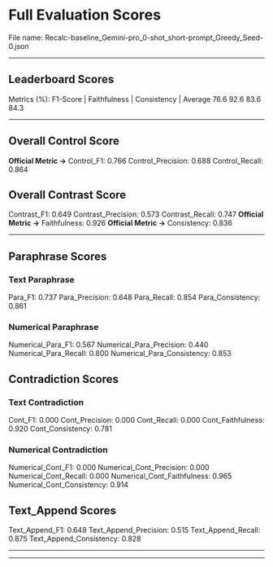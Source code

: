# Full Evaluation Scores

File name: Recalc-baseline_Gemini-pro_0-shot_short-prompt_Greedy_Seed-0.json


---

## Leaderboard Scores

Metrics (%): F1-Score | Faithfulness | Consistency | Average
                76.6        92.6          83.6        84.3

---

## Overall Control Score

**Official Metric ->** Control_F1: 0.766
Control_Precision: 0.688
Control_Recall: 0.864

## Overall Contrast Score

Contrast_F1: 0.649
Contrast_Precision: 0.573
Contrast_Recall: 0.747
**Official Metric ->** Faithfulness: 0.926
**Official Metric ->** Consistency: 0.836

---


## Paraphrase Scores


### Text Paraphrase

Para_F1: 0.737
Para_Precision: 0.648
Para_Recall: 0.854
Para_Consistency: 0.861


### Numerical Paraphrase

Numerical_Para_F1: 0.567
Numerical_Para_Precision: 0.440
Numerical_Para_Recall: 0.800
Numerical_Para_Consistency: 0.853


## Contradiction Scores


### Text Contradiction

Cont_F1: 0.000
Cont_Precision: 0.000
Cont_Recall: 0.000
Cont_Faithfulness: 0.920
Cont_Consistency: 0.781


### Numerical Contradiction

Numerical_Cont_F1: 0.000
Numerical_Cont_Precision: 0.000
Numerical_Cont_Recall: 0.000
Numerical_Cont_Faithfulness: 0.965
Numerical_Cont_Consistency: 0.914


## Text_Append Scores

Text_Append_F1: 0.648
Text_Append_Precision: 0.515
Text_Append_Recall: 0.875
Text_Append_Consistency: 0.828

---


---

